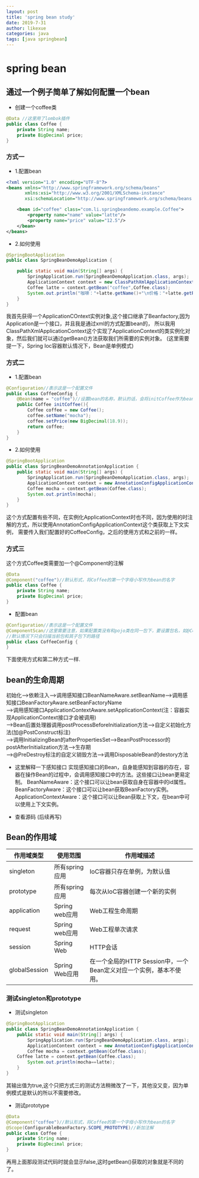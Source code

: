 ```yaml
---
layout: post
title: 'spring bean study'
date: 2019-7-31
author: likexue
categories: java
tags: [java springbean]
---
```


# spring bean

## 通过一个例子简单了解如何配置一个bean

+ 创建一个coffee类

```java
@Data //这里用了lombok插件
public class Coffee {
    private String name;
    private BigDecimal price;
}
```

### 方式一

+ 1.配置bean

```xml
<?xml version="1.0" encoding="UTF-8"?>
<beans xmlns="http://www.springframework.org/schema/beans"
       xmlns:xsi="http://www.w3.org/2001/XMLSchema-instance"
       xsi:schemaLocation="http://www.springframework.org/schema/beans http://www.springframework.org/schema/beans/spring-beans.xsd">

    <bean id="coffee" class="com.li.springbeandemo.example.Coffee">
        <property name="name" value="latte"/>
        <property name="price" value="12.5"/>
    </bean>
</beans>
```

+ 2.如何使用

```java
@SpringBootApplication
public class SpringBeanDemoApplication {

	public static void main(String[] args) {
		SpringApplication.run(SpringBeanDemoApplication.class, args);
		ApplicationContext context = new ClassPathXmlApplicationContext("bean.xml");
		Coffee latte = context.getBean("coffee",Coffee.class);
		System.out.println("咖啡："+latte.getName()+"\n价格："+latte.getPrice());
	}
}
```

我首先获得一个ApplicationCOntext实例对象,这个接口继承了Beanfactory,因为Application是一个接口，并且我是通过xml的方式配置bean的，
所以我用ClassPathXmlApplicationContext这个实现了ApplicationContext的类实例化对象，然后我们就可以通过getBean()方法获取我们所需要的实例对象。
(这里需要提一下，Spring Ioc容器默认情况下，Bean是单例模式)

### 方式二

+ 1.配置bean

```java
@Configuration//表示这是一个配置文件
public class CoffeeConfig {
    @Bean(name = "coffee")//设置bean的名称，默认的话，会将initCoffee作为bean的名字保存到Spring Ioc容器中.
    public Coffee initCoffee(){
        Coffee coffee = new Coffee();
        coffee.setName("mocha");
        coffee.setPrice(new BigDecimal(18.9));
        return coffee;
    }
}
```

+ 2.如何使用

```java
@SpringBootApplication
public class SpringBeanDemoAnnotationApplication {
    public static void main(String[] args) {
        SpringApplication.run(SpringBeanDemoApplication.class, args);
        ApplicationContext context = new AnnotationConfigApplicationContext(CoffeeConfig.class);
        Coffee mocha = context.getBean(Coffee.class);
        System.out.println(mocha);
    }
}
```

这个方式配置有些不同，在实例化ApplicationContext时也不同，因为使用的时注解的方式，所以使用AnnotationConfigApplicationContext这个类获取上下文实例，
需要传入我们配置好的CoffeeConfig，之后的使用方式和之前的一样。

### 方式三

这个方式Coffee类需要加一个@Component的注解

```java
@Data 
@Component("coffee")//默认形式，将Coffee的第一个字母小写作为bean的名字
public class Coffee {
    private String name;
    private BigDecimal price;
}
```

+ 配置bean

```java
@Configuration//表示这是一个配置文件
@ComponentScan//这里需要注意，如果配置类没有和pojo类在同一包下，要设置包名，如@ComponentScan(basePackages ="com.li.example")，  
//默认情况下只会扫描当前包和其子包下的路径
public class CoffeeConfig {
}
```

下面使用方式和第二种方式一样.

## bean的生命周期

初始化-->依赖注入-->调用感知接口BeanNameAware.setBeanName-->调用感知接口BeanFactoryAware.setBeanFactoryName  
-->调用感知接口ApplicationContextAware.setApplicationContext(注：容器实现ApplicationContext接口才会被调用)  
-->Bean后置处理器调用postProcessBeforeInitialization方法-->自定义初始化方法(加@PostConstruct标注)  
-->调用InitializingBean的afterPropertiesSet-->BeanPostProcessor的postAfterInitialization方法-->生存期  
-->@PreDestroy标注的自定义销毁方法-->调用DisposableBean的destory方法

+ 这里解释一下感知接口
实现感知接口的Bean，自身能感知到容器的存在，容器在操作Bean的过程中，会调用感知接口中的方法。这些接口让bean更易定制。
BeanNameAware：这个接口可以让bean获取自身在容器中的id属性。
BeanFactoryAware：这个接口可以让bean获取BeanFactory实例。
ApplicationContextAware：这个接口可以让Bean获取上下文，在bean中可以使用上下文实例。

+ 查看源码
(后续再写)


## Bean的作用域

作用域类型|使用范围|作用域描述
--|--|--
singleton|所有spring应用|IoC容器只存在单例，为默认值
prototype|所有spring应用|每次从IoC容器创建一个新的实例
application|Spring web应用|Web工程生命周期
request|Spring web应用|Web工程单次请求
session|Spring Web|HTTP会话
globalSession|Spring Web应用|在一个全局的HTTP Session中，一个Bean定义对应一个实例，基本不使用。

### 测试singleton和prototype

+ 测试singleton

```java
@SpringBootApplication
public class SpringBeanDemoAnnotationApplication {
    public static void main(String[] args) {
        SpringApplication.run(SpringBeanDemoApplication.class, args);
        ApplicationContext context = new AnnotationConfigApplicationContext(CoffeeConfig.class);
        Coffee mocha = context.getBean(Coffee.class);
	Coffee latte = context.getBean(Coffee.class);
        System.out.println(mocha==latte);
    }
}
```

其输出值为true,这个只把方式三的测试方法稍微改了一下，其他没又变，因为单例模式是默认的所以不需要修改。

+ 测试prototype

```java
@Data 
@Component("coffee")//默认形式，将Coffee的第一个字母小写作为bean的名字
@Scope(ConfigurableBeanFactory.SCOPE_PROTOTYPE)//新加注解
public class Coffee {
    private String name;
    private BigDecimal price;
}
```

再用上面那段测试代码时就会显示false,这时getBean()获取的对象就是不同的了。
